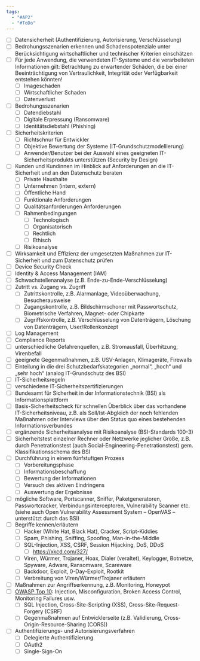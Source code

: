 ```yaml
---
tags:
  - "#AP2"
  - "#ToDo"
---
```

- [ ] Datensicherheit (Authentifizierung, Autorisierung, Verschlüsselung)
- [ ] Bedrohungsszenarien erkennen und Schadenspotenziale unter Berücksichtigung wirtschaftlicher und technischer Kriterien einschätzen
- [ ] Für jede Anwendung, die verwendeten IT-Systeme und die verarbeiteten Informationen gilt: Betrachtung zu erwartender Schäden, die bei einer Beeinträchtigung von Vertraulichkeit, Integrität oder Verfügbarkeit entstehen könnten!
    - [ ] Imageschaden
    - [ ] Wirtschaftlicher Schaden
    - [ ] Datenverlust
- [ ] Bedrohungsszenarien
    - [ ] Datendiebstahl
    - [ ] Digitale Erpressung (Ransomware)
    - [ ] Identitätsdiebstahl (Phishing)
- [ ] Sicherheitskriterien
    - [ ] Richtschnur für Entwickler
    - [ ] Objektive Bewertung der Systeme (IT-Grundschutzmodellierung)
    - [ ] Anwender/Benutzer bei der Auswahl eines geeigneten IT-Sicherheitsprodukts unterstützen (Security by Design)
- [ ] Kunden und Kundinnen im Hinblick auf Anforderungen an die IT-Sicherheit und an den Datenschutz beraten
    - [ ] Private Haushalte
    - [ ] Unternehmen (intern, extern)
    - [ ] Öffentliche Hand
    - [ ] Funktionale Anforderungen
    - [ ] Qualitätsanforderungen Anforderungen
    - [ ] Rahmenbedingungen
        - [ ] Technologisch
        - [ ] Organisatorisch
        - [ ] Rechtlich
        - [ ] Ethisch
    - [ ] Risikoanalyse
- [ ] Wirksamkeit und Effizienz der umgesetzten Maßnahmen zur IT-Sicherheit und zum Datenschutz prüfen
- [ ] Device Security Check
- [ ] Identity & Access Management (IAM)
- [ ] Schwachstellenanalyse (z.B. Ende-zu-Ende-Verschlüsselung)
- [ ] Zutritt vs. Zugang vs. Zugriff
    - [ ] Zutrittskontrolle, z.B. Alarmanlage, Videoüberwachung, Besucherausweise
    - [ ] Zugangskontrolle, z.B. Bildschirmschoner mit Passwortschutz, Biometrische Verfahren, Magnet- oder Chipkarte
    - [ ] Zugriffskontrolle, z.B. Verschlüsselung von Datenträgern, Löschung von Datenträgern, User/Rollenkonzept
- [ ] Log Management
- [ ] Compliance Reports
- [ ] unterschiedliche Gefahrenquellen, z.B. Stromausfall, Überhitzung, Virenbefall
- [ ] geeignete Gegenmaßnahmen, z.B. USV-Anlagen, Klimageräte, Firewalls
- [ ] Einteilung in die drei Schutzbedarfskategorien „normal“, „hoch“ und „sehr hoch“ (analog IT-Grundschutz des BSI)
- [ ] IT-Sicherheitsregeln
- [ ] verschiedene IT-Sicherheitszertifizierungen
- [ ] Bundesamt für Sicherheit in der Informationstechnik (BSI) als Informationsplattform
- [ ] Basis-Sicherheitscheck für schnellen Überblick über das vorhandene IT-Sicherheitsniveau, z.B. als Soll/Ist-Abgleich der noch fehlenden Maßnahmen oder Interviews über den Status quo eines bestehenden Informationsverbundes
- [ ] ergänzende Sicherheitsanalyse mit Risikoanalyse (BSI-Standards 100-3)
- [ ] Sicherheitstest einzelner Rechner oder Netzwerke jeglicher Größe, z.B. durch Penetrationstest (auch Social-Engineering-Penetrationstest) gem. Klassifikationsschema des BSI
- [ ] Durchführung in einem fünfstufigen Prozess
    - [ ] Vorbereitungsphase
    - [ ] Informationsbeschaffung
    - [ ] Bewertung der Informationen
    - [ ] Versuch des aktiven Eindringens
    - [ ] Auswertung der Ergebnisse
- [ ] mögliche Software, Portscanner, Sniffer, Paketgeneratoren, Passwortcracker, Verbindungsinterceptoren, Vulnerability Scanner etc. (siehe auch Open Vulnerability Assessment System – OpenVAS – unterstützt durch das BSI)
- [ ] Begriffe kennen/erläutern
    - [ ] Hacker (White Hat, Black Hat), Cracker, Script-Kiddies
    - [ ] Spam, Phishing, Sniffing, Spoofing, Man-in-the-Middle
    - [ ] SQL-Injection, XSS, CSRF, Session Hijacking, DoS, DDoS
        - [ ] https://xkcd.com/327/
    - [ ] Viren, Würmer, Trojaner, Hoax, Dialer (veraltet), Keylogger, Botnetze, Spyware, Adware, Ransomware, Scareware
    - [ ] Backdoor, Exploit, 0-Day-Exploit, Rootkit
    - [ ] Verbreitung von Viren/Würmer/Trojaner erläutern
- [ ] Maßnahmen zur Angriffserkennung, z.B. Monitoring, Honeypot
- [ ] [OWASP Top 10](https://owasp.org/www-project-top-ten/ "OWASP Top Ten"): Injection, Misconfiguration, Broken Access Control, Monitoring Failures usw.
    - [ ] SQL Injection, Cross-Site-Scripting (XSS), Cross-Site-Request-Forgery (CSRF)
    - [ ] Gegenmaßnahmen auf Entwicklerseite (z.B. Validierung, Cross-Origin-Resource-Sharing (CORS))
- [ ] Authentifizierungs- und Autorisierungsverfahren
    - [ ] Delegierte Authentifizierung
    - [ ] OAuth2
    - [ ] Single-Sign-On